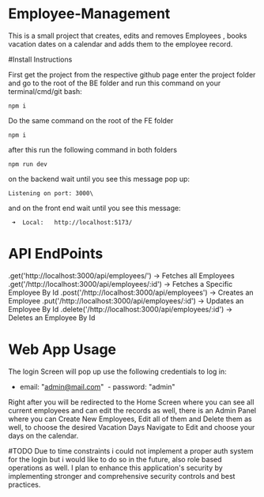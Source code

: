 # Employee-Management

This is a small project that creates, edits and removes Employees , books vacation dates on a calendar and adds them to the employee record.

#Install Instructions

First get the project from the respective github page enter the project folder and go to the root of the BE folder and run this command on your terminal/cmd/git bash:
```
npm i
```
Do the same command on the root of the FE folder

```
npm i
```
after this run the following command in both folders
```
npm run dev
```
on the backend wait until you see this message pop up:

```
Listening on port: 3000\
```
and on the front end wait until you see this message:
```
 ➜  Local:   http://localhost:5173/
```

# API EndPoints

.get('http://localhost:3000/api/employees/') -> Fetches all Employees
.get('/http://localhost:3000/api/employees/:id') -> Fetches a Specific Employee By Id
.post('/http://localhost:3000/api/employees') -> Creates an Employee
.put('/http://localhost:3000/api/employees/:id') -> Updates an Employee By Id
.delete('/http://localhost:3000/api/employees/:id') -> Deletes an Employee By Id

# Web App Usage

The login Screen will pop up use the following credentials to log in:

 - email: "admin@mail.com"
 - password: "admin"

Right after you will be redirected to the Home Screen where you can see all current employees and can edit the records as well,
there is an Admin Panel where you can Create New Employees, Edit all of them and Delete them as well,
to choose the desired Vacation Days Navigate to Edit and choose your days on the calendar.

#TODO
Due to time constraints i could not implement a proper auth system for the login but i would like to do so in the future, also role based operations as well.
I plan to enhance this application's security by implementing stronger and comprehensive security controls and best practices.

 
